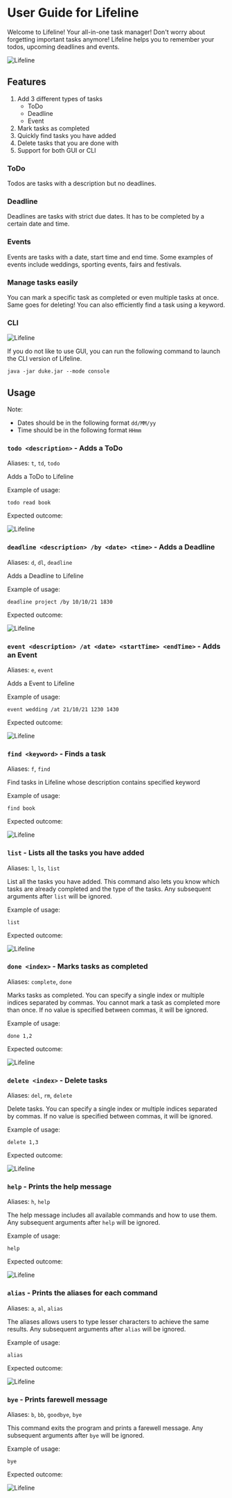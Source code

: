 # User Guide for Lifeline
Welcome to Lifeline! Your all-in-one task manager! Don't worry about forgetting important tasks anymore! Lifeline helps 
you to remember your todos, upcoming deadlines and events.

<img src="Ui.png" alt=Lifeline GUI>

## Features
1. Add 3 different types of tasks 
   * ToDo
   * Deadline
   * Event
2. Mark tasks as completed
3. Quickly find tasks you have added
4. Delete tasks that you are done with
5. Support for both GUI or CLI

### ToDo

Todos are tasks with a description but no deadlines.

### Deadline

Deadlines are tasks with strict due dates. It has to be completed by a certain date and time.

### Events

Events are tasks with a date, start time and end time. Some examples of events include weddings, sporting events, 
fairs and festivals.

### Manage tasks easily

You can mark a specific task as completed or even multiple tasks at once. Same goes for deleting! You can also 
efficiently find a task using a keyword.

### CLI

<img src="CLI.png" alt=Lifeline CLI>

If you do not like to use GUI, you can run the following command to launch the CLI version of Lifeline.

```java -jar duke.jar --mode console```


## Usage

Note: 
* Dates should be in the following format `dd/MM/yy`
* Time should be in the following format `HHmm`

### `todo <description>` - Adds a ToDo

Aliases: `t`, `td`, `todo`

Adds a ToDo to Lifeline

Example of usage:

```todo read book```

Expected outcome:

<img src="todo.png" alt=Lifeline response to todo>

### `deadline <description> /by <date> <time>` - Adds a Deadline

Aliases: `d`, `dl`, `deadline`

Adds a Deadline to Lifeline

Example of usage:

```deadline project /by 10/10/21 1830```

Expected outcome:

<img src="deadline.png" alt=Lifeline response to deadline>

### `event <description> /at <date> <startTime> <endTime>` - Adds an Event

Aliases: `e`, `event`

Adds a Event to Lifeline

Example of usage:

```event wedding /at 21/10/21 1230 1430```

Expected outcome:

<img src="event.png" alt=Lifeline response to event>

### `find <keyword>` - Finds a task

Aliases: `f`, `find`

Find tasks in Lifeline whose description contains specified keyword

Example of usage:

```find book```

Expected outcome:

<img src="find.png" alt=Lifeline response to find>

### `list` - Lists all the tasks you have added

Aliases: `l`, `ls`, `list`

List all the tasks you have added. This command also lets you know which tasks are already completed and the type of 
the tasks. Any subsequent arguments after `list` will be ignored.

Example of usage:

```list```

Expected outcome:

<img src="list.png" alt=Lifeline response to list>

### `done <index>` - Marks tasks as completed

Aliases: `complete`, `done`

Marks tasks as completed. You can specify a single index or multiple indices separated by commas. You cannot mark a 
task as completed more than once. If no value is specified between commas, it will be ignored.

Example of usage:

```done 1,2```

Expected outcome:

<img src="done.png" alt=Lifeline response to done>

### `delete <index>` - Delete tasks

Aliases: `del`, `rm`, `delete` 

Delete tasks. You can specify a single index or multiple indices separated by commas. If no value is specified between commas, it will be ignored.

Example of usage:

```delete 1,3```

Expected outcome:

<img src="delete.png" alt=Lifeline delete>   

### `help` - Prints the help message

Aliases: `h`, `help`

The help message includes all available commands and how to use them. Any subsequent arguments after `help` will be ignored.

Example of usage:

```help```

Expected outcome:

<img src="help.png" alt=Lifeline response to help>

### `alias` - Prints the aliases for each command

Aliases: `a`, `al`, `alias`

The aliases allows users to type lesser characters to achieve the same results. Any subsequent arguments after `alias` will be ignored.

Example of usage:

```alias```

Expected outcome:

<img src="alias.png" alt=Lifeline response to alias>

### `bye` - Prints farewell message

Aliases: `b`, `bb`, `goodbye`, `bye`

This command exits the program and prints a farewell message. Any subsequent arguments after `bye` will be ignored.

Example of usage:

```bye```

Expected outcome:

<img src="bye.png" alt=Lifeline response to bye>                    
